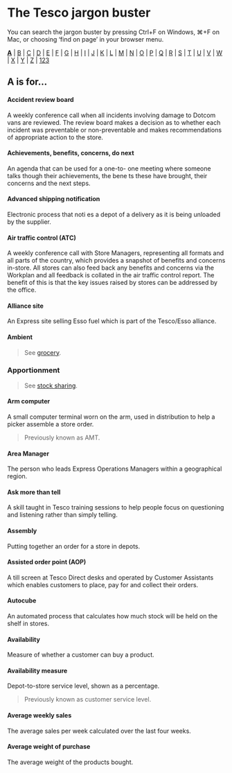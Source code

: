# The Tesco jargon buster

You can search the jargon buster by pressing Ctrl+F on Windows, ⌘+F on Mac, or choosing ‘find on page’ in your browser menu.

[**A**](a.md) | [B](b.md) | [C](c.md) | [D](d.md) | [E](e.md) | [F](f.md) | [G](g.md) | [H](h.md) | [I](i.md) | [J](j.md) | [K](k.md) | [L](l.md) | [M](m.md) | [N](n.md) | [O](o.md) | [P](p.md) | [Q](q.md) | [R](r.md) | [S](s.md) | [T](t.md) | [U](u.md) | [V](v.md) | [W](w.md) | [X](x.md) | [Y](y.md) | [Z](z.md) | [123](123.md)

## A is for…

#### Accident review board
A weekly conference call when all incidents involving damage to Dotcom vans are reviewed. The review board makes a decision as to whether each incident was preventable or non-preventable and makes recommendations of appropriate action to the store.

#### Achievements, benefits, concerns, do next
An agenda that can be used for a one-to- one meeting where someone talks though their achievements, the bene ts these have brought, their concerns and the next steps.

#### Advanced shipping notification
Electronic process that noti es a depot of a delivery as it is being unloaded by the supplier.

#### Air traffic control (ATC)
A weekly conference call with Store Managers, representing all formats and all parts of the country, which provides a snapshot of benefits and concerns in-store. All stores can also feed back any benefits and concerns via the Workplan and all feedback is collated in the air traffic control report. The benefit of this is that the key issues raised by stores can be addressed by the office.

#### Alliance site
An Express site selling Esso fuel which is part of the Tesco/Esso alliance.

#### Ambient
> See [grocery](g.md#grocery).

### Apportionment
> See [stock sharing](s.md#stock-sharing).

#### Arm computer
A small computer terminal worn on the arm, used in distribution to help a picker assemble a store order.
> Previously known as AMT.

#### Area Manager
The person who leads Express Operations Managers within a geographical region.

#### Ask more than tell
A skill taught in Tesco training sessions to help people focus on questioning and listening rather than simply telling.

#### Assembly
Putting together an order for a store in depots.

#### Assisted order point (AOP)
A till screen at Tesco Direct desks and operated by Customer Assistants which enables customers to place, pay for and collect their orders.

#### Autocube
An automated process that calculates how much stock will be held on the shelf in stores.

#### Availability
Measure of whether a customer can buy a product.

#### Availability measure
Depot-to-store service level, shown as a percentage.
> Previously known as customer service level.

#### Average weekly sales
The average sales per week calculated over the last four weeks.

#### Average weight of purchase
The average weight of the products bought.
